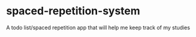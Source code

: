 # spaced-repetition-system
A todo list/spaced repetition app that will help me keep track of my studies
